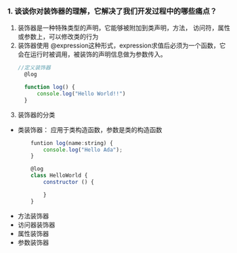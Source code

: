 ### 1. 谈谈你对装饰器的理解，它解决了我们开发过程中的哪些痛点？
1. 装饰器是一种特殊类型的声明，它能够被附加到类声明，方法， 访问符，属性或参数上，可以修改类的行为
2. 装饰器使用 @expression这种形式，expression求值后必须为一个函数，它会在运行时被调用，被装饰的声明信息做为参数传入。
    ```javascript
    //定义装饰器
      @log 

      function log() {
          console.log("Hello World!!")
      }
    ```
3. 装饰器的分类
 - 类装饰器： 应用于类构造函数，参数是类的构造函数
    ```javascript
        funtion log(name:string) {
            console.log("Hello Ada");
        }

        @log
        class HelloWorld {
            constructor () {

            }
        }
    ```
- 方法装饰器
- 访问器装饰器
- 属性装饰器
- 参数装饰器